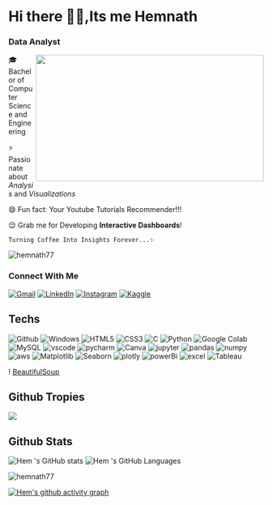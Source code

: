 <h1> Hi there 👋🏻,Its me Hemnath </h1>
 <h3> Data Analyst</h3>

<img align=right width = "450" height ="250" src="https://user-images.githubusercontent.com/75851313/151668395-5591532b-28da-46a6-9476-7c9694bcb60e.gif"> 

 
🎓 Bachelor of Computer Science and Engineering

⚡ Passionate about *Analysis* and *Visualizations*

😄 Fun fact: Your Youtube Tutorials Recommender!!!

😌 Grab me for Developing **Interactive Dashboards**!


    Turning Coffee Into Insights Forever...✨


<p align="left"> <img src="https://komarev.com/ghpvc/?username=hemnath77&label=%20views&color=blueviolet&style=for-the-badge" alt="hemnath77" /> </p>


<h3>Connect With Me</h3>

 <a href="mailto:hemnath089@gmail.com"><img alt="Gmail" src="https://img.shields.io/badge/Gmail-D14836?style=for-the-badge&logo=gmail&logoColor=white" /></a>
  <a href="https://www.linkedin.com/in/hemnath7"><img alt="LinkedIn" src="https://img.shields.io/badge/linkedin-%230077B5.svg?style=for-the-badge&logo=linkedin&logoColor=white" /></a>
  <a href="https://instagram.com/hem_bulk_77"><img alt="Instagram" src="https://img.shields.io/badge/instagram-%23E4405F.svg?style=for-the-badge&logo=Instagram&logoColor=white" /></a>
 <a
href="https://www.kaggle.com/hemnath7"><img alt="Kaggle" src="https://img.shields.io/badge/Kaggle-%23E4405F.svg?style=for-the-badge&logo=Kaggle &logoColor=white" /></a>





<h2 align="left">Techs</h2>

 ![Github](https://img.shields.io/badge/Github-%234285F4.svg?style=for-the-badge&logo=Github&logoColor=white)  ![Windows](https://img.shields.io/badge/Windows-%234285F4.svg?style=for-the-badge&logo=Windows&logoColor=white)  ![HTML5](https://img.shields.io/badge/html5-%23E34F26.svg?style=for-the-badge&logo=html5&logoColor=white) ![CSS3](https://img.shields.io/badge/css3-%231572B6.svg?style=for-the-badge&logo=css3&logoColor=white) ![C](https://img.shields.io/badge/c-%2300599C.svg?style=for-the-badge&logo=c&logoColor=white) ![Python](https://img.shields.io/badge/python-3670A0?style=for-the-badge&logo=python&logoColor=ffdd54) ![Google Colab](https://img.shields.io/badge/GoogleColab-%234285F4.svg?style=for-the-badge&logo=google-colab&logoColor=white)  ![MySQL](https://img.shields.io/badge/mysql-4479A1.svg?style=for-the-badge&logo=mysql&logoColor=white) ![vscode](https://img.shields.io/badge/vscode-%234285F4.svg?style=for-the-badge&logo=vscode&logoColor=white) 
 ![pycharm](https://img.shields.io/badge/pycharm-%234285F4.svg?style=for-the-badge&logo=pycharm&logoColor=white) 
![Canva](https://img.shields.io/badge/Canva-%2300C4CC.svg?style=for-the-badge&logo=Canva&logoColor=white) 
 ![jupyter](https://img.shields.io/badge/jupyter-%234285F4.svg?style=for-the-badge&logo=jupyter&logoColor=white)  ![pandas](https://img.shields.io/badge/Pandas-%234285F4.svg?style=for-the-badge&logo=Pandas&logoColor=white)  ![numpy](https://img.shields.io/badge/numpy-%234285F4.svg?style=for-the-badge&logo=numpy&logoColor=white)  ![aws](https://img.shields.io/badge/aws-%234285F4.svg?style=for-the-badge&logo=aws&logoColor=white) 
  ![Matplotlib](https://img.shields.io/badge/Matplotlib-%234285F4.svg?style=for-the-badge&logo=Matplotlib&logoColor=white)  ![Seaborn](https://img.shields.io/badge/Seaborn-%234285F4.svg?style=for-the-badge&logo=Seaborn&logoColor=white)  ![plotly](https://img.shields.io/badge/plotly-%234285F4.svg?style=for-the-badge&logo=plotly&logoColor=white) 
  ![powerBi](https://img.shields.io/badge/PowerBi-%234285F4.svg?style=for-the-badge&logo=MicrosoftPowerBi&logoColor=white)  ![excel](https://img.shields.io/badge/Excel-%234285F4.svg?style=for-the-badge&logo=excel&logoColor=white)   ![Tableau](https://img.shields.io/badge/Tableau-%234285F4.svg?style=for-the-badge&logo=Tableau&logoColor=white) 

! [BeautifulSoup](https://img.shields.io/badge/BeautifulSoup-%234285F4.svg?style=for-the-badge&logo=BeautifulSoup&logoColor=white) 




## Github Tropies
![](https://github-profile-trophy.vercel.app/?username=hemnath77&theme=radical&no-frame=false&no-bg=false&margin-w=4)



## Github Stats

![Hem 's GitHub stats](https://github-readme-stats.vercel.app/api?username=hemnath77&theme=dark&show_icons=true&&hide=issues,contribs)   ![Hem 's GitHub Languages](https://github-readme-stats.vercel.app/api/top-langs/?username=hemnath77&layout=compact)



<p><img align="center" src="https://github-readme-streak-stats.herokuapp.com/?user=hemnath77&" alt="hemnath77" /></p>

 
[![Hem's github activity graph](https://github-readme-activity-graph.vercel.app/graph?username=hemnath77&bg_color=000000&color=ffffff&line=51f565&point=ffffff&area=true&hide_border=true)](https://github.com/ashutosh00710/github-readme-activity-graph)
